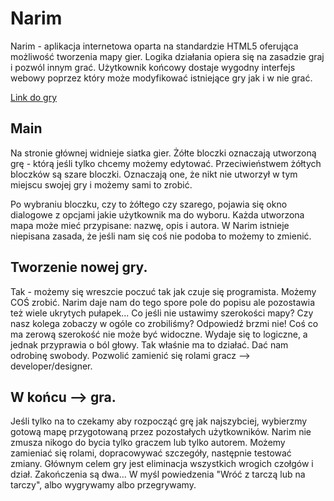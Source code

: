 # Narim
Narim - aplikacja internetowa oparta na standardzie HTML5 oferująca możliwość tworzenia mapy gier. Logika działania opiera się na zasadzie graj i pozwól innym grać. Użytkownik końcowy dostaje wygodny interfejs webowy poprzez który może modyfikować istniejące gry jak i w nie grać.

[Link do gry](http://212.237.20.165:8080/Narim)

## Main
Na stronie głównej widnieje siatka gier. Żółte bloczki oznaczają utworzoną grę - którą jeśli tylko chcemy możemy edytować. Przeciwieństwem żółtych bloczków są szare bloczki. Oznaczają one, że nikt nie utworzył w tym miejscu swojej gry i możemy sami to zrobić.

Po wybraniu bloczku, czy to żółtego czy szarego, pojawia się okno dialogowe z opcjami jakie użytkownik ma do wyboru. Każda utworzona mapa może mieć przypisane: nazwę, opis i autora. W Narim istnieje niepisana zasada, że jeśli nam się coś nie podoba to możemy to zmienić.

## Tworzenie nowej gry.
Tak - możemy się wreszcie poczuć tak jak czuje się programista. Możemy COŚ zrobić. Narim daje nam do tego spore pole do popisu ale pozostawia też wiele ukrytych pułapek... Co jeśli nie ustawimy szerokości mapy? Czy nasz kolega zobaczy w ogóle co zrobiliśmy? Odpowiedź brzmi nie! Coś co ma zerową szerokość nie może być widoczne. Wydaje się to logiczne, a jednak przyprawia o ból głowy. Tak właśnie ma to działać. Dać nam odrobinę swobody. Pozwolić zamienić się rolami gracz --> developer/designer.

## W końcu --> gra.
Jeśli tylko na to czekamy aby rozpocząć grę jak najszybciej, wybierzmy gotową mapę przygotowaną przez pozostałych użytkowników. Narim nie zmusza nikogo do bycia tylko graczem lub tylko autorem. Możemy zamieniać się rolami, dopracowywać szczegóły, następnie testować zmiany.
Głównym celem gry jest eliminacja wszystkich wrogich czołgów i dział. Zakończenia są dwa... W myśl powiedzenia "Wróć z tarczą lub na tarczy", albo wygrywamy albo przegrywamy.
